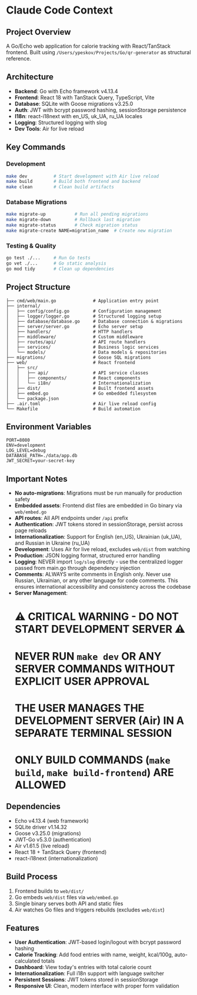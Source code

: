 # Claude Code Context

## Project Overview
A Go/Echo web application for calorie tracking with React/TanStack frontend. Built using `/Users/ypeskov/Projects/Go/qr-generator` as structural reference.

## Architecture
- **Backend**: Go with Echo framework v4.13.4
- **Frontend**: React 18 with TanStack Query, TypeScript, Vite
- **Database**: SQLite with Goose migrations v3.25.0
- **Auth**: JWT with bcrypt password hashing, sessionStorage persistence
- **I18n**: react-i18next with en_US, uk_UA, ru_UA locales
- **Logging**: Structured logging with slog
- **Dev Tools**: Air for live reload

## Key Commands

### Development
```bash
make dev          # Start development with Air live reload
make build        # Build both frontend and backend
make clean        # Clean build artifacts
```

### Database Migrations
```bash
make migrate-up           # Run all pending migrations
make migrate-down         # Rollback last migration
make migrate-status       # Check migration status
make migrate-create NAME=migration_name  # Create new migration
```

### Testing & Quality
```bash
go test ./...     # Run Go tests
go vet ./...      # Go static analysis
go mod tidy       # Clean up dependencies
```

## Project Structure
```
├── cmd/web/main.go              # Application entry point
├── internal/
│   ├── config/config.go         # Configuration management
│   ├── logger/logger.go         # Structured logging setup
│   ├── database/database.go     # Database connection & migrations
│   ├── server/server.go         # Echo server setup
│   ├── handlers/                # HTTP handlers
│   ├── middleware/              # Custom middleware
│   ├── routes/api/              # API route handlers
│   ├── services/                # Business logic services
│   └── models/                  # Data models & repositories
├── migrations/                  # Goose SQL migrations
├── web/                         # React frontend
│   ├── src/
│   │   ├── api/                 # API service classes
│   │   ├── components/          # React components
│   │   └── i18n/                # Internationalization
│   ├── dist/                    # Built frontend assets
│   ├── embed.go                 # Go embedded filesystem
│   └── package.json
├── .air.toml                    # Air live reload config
└── Makefile                     # Build automation
```

## Environment Variables
```
PORT=8080
ENV=development
LOG_LEVEL=debug
DATABASE_PATH=./data/app.db
JWT_SECRET=your-secret-key
```

## Important Notes
- **No auto-migrations**: Migrations must be run manually for production safety
- **Embedded assets**: Frontend dist files are embedded in Go binary via `web/embed.go`
- **API routes**: All API endpoints under `/api` prefix
- **Authentication**: JWT tokens stored in sessionStorage, persist across page reloads
- **Internationalization**: Support for English (en_US), Ukrainian (uk_UA), and Russian in Ukraine (ru_UA)
- **Development**: Uses Air for live reload, excludes `web/dist` from watching
- **Production**: JSON logging format, structured error handling
- **Logging**: NEVER import `log/slog` directly - use the centralized logger passed from main.go through dependency injection
- **Comments**: ALWAYS write comments in English only. Never use Russian, Ukrainian, or any other language for code comments. This ensures international accessibility and consistency across the codebase
- **Server Management**: 
  # ⚠️  CRITICAL WARNING - DO NOT START DEVELOPMENT SERVER ⚠️
  # NEVER RUN `make dev` OR ANY SERVER COMMANDS WITHOUT EXPLICIT USER APPROVAL
  # THE USER MANAGES THE DEVELOPMENT SERVER (Air) IN A SEPARATE TERMINAL SESSION
  # ONLY BUILD COMMANDS (`make build`, `make build-frontend`) ARE ALLOWED

## Dependencies
- Echo v4.13.4 (web framework)
- SQLite driver v1.14.32
- Goose v3.25.0 (migrations)
- JWT-Go v5.3.0 (authentication)
- Air v1.61.5 (live reload)
- React 18 + TanStack Query (frontend)
- react-i18next (internationalization)

## Build Process
1. Frontend builds to `web/dist/`
2. Go embeds `web/dist` files via `web/embed.go`
3. Single binary serves both API and static files
4. Air watches Go files and triggers rebuilds (excludes `web/dist`)

## Features
- **User Authentication**: JWT-based login/logout with bcrypt password hashing
- **Calorie Tracking**: Add food entries with name, weight, kcal/100g, auto-calculated totals
- **Dashboard**: View today's entries with total calorie count
- **Internationalization**: Full i18n support with language switcher
- **Persistent Sessions**: JWT tokens stored in sessionStorage
- **Responsive UI**: Clean, modern interface with proper form validation